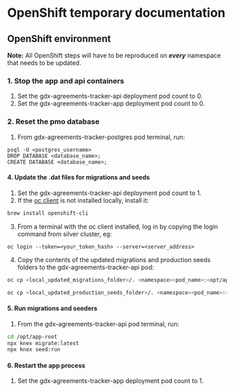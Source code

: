 # OpenShift temporary documentation

## OpenShift environment
**Note:** All OpenShift steps will have to be reproduced on ***every*** namespace that needs to be updated.
### 1. Stop the app and api containers
1. Set the gdx-agreements-tracker-api deployment pod count to 0.
2. Set the gdx-agreements-tracker-app deployment pod count to 0.
### 2. Reset the pmo database
1. From gdx-agreements-tracker-postgres pod terminal, run:
```postgres
psql -U <postgres_username>
DROP DATABASE <database_name>;
CREATE DATABASE <database_name>;
```

#### 4. Update the .dat files for migrations and seeds
1. Set the gdx-agreements-tracker-api deployment pod count to 1.
2. If the [oc client](https://docs.openshift.com/container-platform/4.11/cli_reference/openshift_cli/getting-started-cli.html) is not installed locally, install it:
```bash
brew install openshift-cli
```
3. From a terminal with the oc client installed, log in by copying the login command from silver cluster, eg:
```
oc login --token=<your_token_hash> --server=<server_address>
```
4. Copy the contents of the updated migrations and production seeds folders to the gdx-agreements-tracker-api pod:
```bash
oc cp <local_updated_migrations_folder>/. <namespace><pod_name>:<opt/api-root/src/database/migrations>

oc cp <local_updated_production_seeds_folder>/. <namespace><pod_name>:<opt/api-root/src/database/production_seeds>
```

#### 5. Run migrations and seeders
1. From the gdx-agreements-tracker-api pod terminal, run:
```bash
cd /opt/app-root
npx knex migrate:latest
npx knex seed:run
```
#### 6. Restart the app process
1. Set the gdx-agreements-tracker-app deployment pod count to 1.
